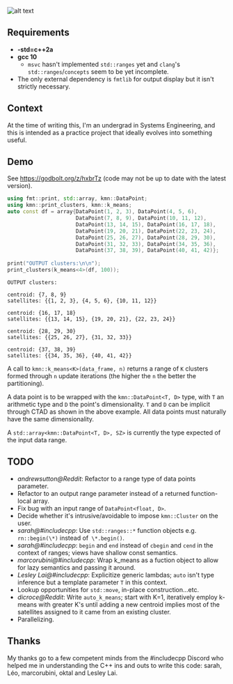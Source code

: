 ![alt text](https://i.redd.it/g16w49p2hw661.png)
## Requirements
- **-std=c++2a**
- **gcc 10**
    - `msvc` hasn't implemented `std::ranges` yet and `clang`'s `std::ranges`/`concepts` seem to be yet incomplete.
- The only external dependency is `fmtlib` for output display but it isn't strictly necessary.

## Context
At the time of writing this, I'm an undergrad in Systems Engineering, and this is intended as a practice project that ideally evolves into something useful.

## Demo
See https://godbolt.org/z/hxbrTz (code may not be up to date with the latest version).

```cpp
using fmt::print, std::array, kmn::DataPoint;
using kmn::print_clusters, kmn::k_means;
auto const df = array{DataPoint(1, 2, 3), DataPoint(4, 5, 6),
                      DataPoint(7, 8, 9), DataPoint(10, 11, 12),
                      DataPoint(13, 14, 15), DataPoint(16, 17, 18),
                      DataPoint(19, 20, 21), DataPoint(22, 23, 24),
                      DataPoint(25, 26, 27), DataPoint(28, 29, 30),
                      DataPoint(31, 32, 33), DataPoint(34, 35, 36),
                      DataPoint(37, 38, 39), DataPoint(40, 41, 42)};
                     
print("OUTPUT clusters:\n\n");
print_clusters(k_means<4>(df, 100));
```
```
OUTPUT clusters:

centroid: {7, 8, 9}
satellites: {{1, 2, 3}, {4, 5, 6}, {10, 11, 12}}

centroid: {16, 17, 18}
satellites: {{13, 14, 15}, {19, 20, 21}, {22, 23, 24}}

centroid: {28, 29, 30}
satellites: {{25, 26, 27}, {31, 32, 33}}

centroid: {37, 38, 39}
satellites: {{34, 35, 36}, {40, 41, 42}}
```
A call to `kmn::k_means<K>(data_frame, n)` returns a range of `K` clusters formed through `n` update iterations (the higher the `n` the better the partitioning).

A data point is to be wrapped with the `kmn::DataPoint<T, D>` type, with `T` an arithmetic type and `D` the point's dimensionality. `T` and `D` can be implicit through CTAD as shown in the above example. All data points must naturally have the same dimensionality.

A `std::array<kmn::DataPoint<T, D>, SZ>` is currently the type expected of the input data range.

## TODO
- *andrewsutton@Reddit*: Refactor to a range type of data points parameter.
- Refactor to an output range parameter instead of a returned function-local array.
- Fix bug with an input range of `DataPoint<float, D>`.
- Decide whether it's intrusive/avoidable to impose `kmn::Cluster` on the user.
- *sarah@#includecpp*: Use `std::ranges::*` function objects e.g. `rn::begin(\*)` instead of` \*.begin()`.
- *sarah@#includecpp*: `begin` and `end` instead of `cbegin` and `cend` in the context of ranges; views have shallow const semantics.
- *marcorubini@#includecpp*: Wrap k_means as a fuction object to allow for lazy semantics and passing it around.
- *Lesley Lai@#includecpp*: Explicitize generic lambdas; `auto` isn't type inference but a template parameter `T` in this context.
- Lookup opportunities for `std::move`, in-place construction...etc.
- *dicroce@Reddit*: Write `auto_k_means`; start with K=1, iteratively employ k-means with greater K's until adding a new centroid implies most of the satellites assigned to it came from an existing cluster.
- Parallelizing.

## Thanks
My thanks go to a few competent minds from the #includecpp Discord who helped me in understanding the C++ ins and outs to write this code: sarah, Léo, marcorubini, oktal and Lesley Lai.
